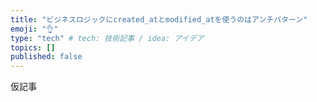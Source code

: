 ```yaml
---
title: "ビジネスロジックにcreated_atとmodified_atを使うのはアンチパターン"
emoji: "👌"
type: "tech" # tech: 技術記事 / idea: アイデア
topics: []
published: false
---
```


仮記事
